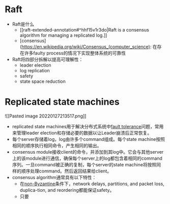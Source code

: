 # Raft
- Raft是什么
	- [[raft-extended-annotation#^hhf15v1r3do|Raft is a consensus algorithm for managing a replicated log.]]
	- [consensus](https://en.wikipedia.org/wiki/Consensus_(computer_science): 在存在许多faulty process的情况下实现整体系统的可靠性
- Raft将四部分拆解以提高可理解性：
	- leader election
	- log replication
	- safety
	- state space reduction
# Replicated state machines
![[Pasted image 20220127213517.png]]
- replicated state machines用于解决分布式系统中[fault tolerance](https://en.wikipedia.org/wiki/Fault_tolerance)问题，常用来管理leader election和存储必要的数据以让Leader崩溃后正常恢复。
- 每个server存储着log，log由许多个command组成。每个state machine按照相同的顺序执行相同命令，产生相同的输出。
- consensus module接收client的命令，并添加到其log中。它会与其他server上的该module进行通信，确保每个server上的log都包含着相同的command序列。一旦command被正确的复制，每个server的state machine将按照同样的顺序处理command。然后返回结果给client。
- consensus algorithm通常具有以下特性：
	- 在[non-Byzantine](https://en.wikipedia.org/wiki/Byzantine_fault)条件下，network delays, partitions, and packet loss, duplica-tion, and reordering都能保证safety。
	- 只要
